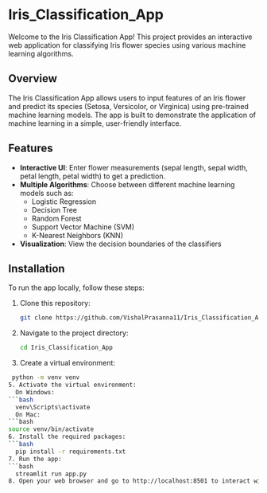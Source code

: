 # Iris_Classification_App

Welcome to the Iris Classification App! This project provides an interactive web application for classifying Iris flower species using various machine learning algorithms.

## Overview

The Iris Classification App allows users to input features of an Iris flower and predict its species (Setosa, Versicolor, or Virginica) using pre-trained machine learning models. The app is built to demonstrate the application of machine learning in a simple, user-friendly interface.

## Features

- **Interactive UI**: Enter flower measurements (sepal length, sepal width, petal length, petal width) to get a prediction.
- **Multiple Algorithms**: Choose between different machine learning models such as:
  - Logistic Regression
  - Decision Tree
  - Random Forest
  - Support Vector Machine (SVM)
  - K-Nearest Neighbors (KNN)
- **Visualization**: View the decision boundaries of the classifiers

## Installation

To run the app locally, follow these steps:

1. Clone this repository:

   ```bash
   git clone https://github.com/VishalPrasanna11/Iris_Classification_App.git
2. Navigate to the project directory:
    ```bash
    cd Iris_Classification_App
3. Create a virtual environment:
  ```bash
   python -m venv venv
5. Activate the virtual environment:
    On Windows:
  ```bash
    venv\Scripts\activate
    On Mac:
  ```bash
  source venv/bin/activate
6. Install the required packages:
  ```bash
    pip install -r requirements.txt
7. Run the app:
```bash
    streamlit run app.py
8. Open your web browser and go to http://localhost:8501 to interact with the app.


